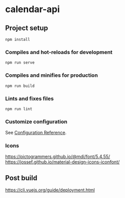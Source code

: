 # calendar-api

## Project setup
```
npm install
```

### Compiles and hot-reloads for development
```
npm run serve
```

### Compiles and minifies for production
```
npm run build
```

### Lints and fixes files
```
npm run lint
```

### Customize configuration
See [Configuration Reference](https://cli.vuejs.org/config/).

### Icons
https://pictogrammers.github.io/@mdi/font/5.4.55/
https://jossef.github.io/material-design-icons-iconfont/

## Post build
https://cli.vuejs.org/guide/deployment.html